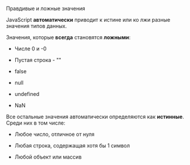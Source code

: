 Правдивые и ложные значения

JavaScript **автоматически** приводит к истине или ко лжи разные значения типов данных.

  

Значения, которые **всегда** становятся **ложными**:

-   Числе 0 и -0
    
-   Пустая строка - ""
    
-   false
    
-   null
    
-   undefined
    
-   NaN
    

Все остальные значения автоматически определяются как **истинные**. Среди них в том числе:

-   Любое число, отличное от нуля
    
-   Любая строка, содержащая хотя бы 1 символ
    
-   Любой объект или массив